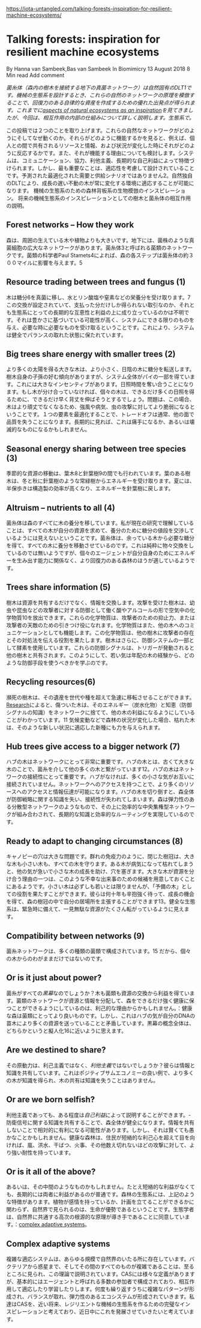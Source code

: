 https://iota-untangled.com/talking-forests-inspiration-for-resilient-machine-ecosystems/

# Talking forests: inspiration for resilient machine ecosystems

By Hanna van Sambeek,Bas van Sambeek
In Biomimicry
13 August 2018
8 Min read
Add comment
<!--
*Mycelium – the underground fungal network that connects trees in a forest – is nature’s own DLT 1. When designing machine ecosystems, mimicking the principles of these natural networks give us a good head start in creating resilient autonomous assets. We’ve looked at [aspects of natural ecosystems as an inspiration](https://iota-untangled.com/natural-ecosystems-inspire-machine-ecosystems/) before, but this time we dive deep into the inner workings of interaction in ecosystems.*
-->
*菌糸体（森内の樹木を接続する地下の真菌ネットワーク）は自然固有のDLT1です。機械の生態系を設計するとき、これらの自然のネットワークの原理を模倣することで、回復力のある自律的な資産を作成するための優れた出発点が得られます。これまでに[aspects of natural ecosystems as an inspiration](https://iota-untangled.com/natural-ecosystems-inspire-machine-ecosystems/)を見てきましたが、今回は、相互作用の内部の仕組みについて詳しく説明します。生態系で。*
<!--
This post looks at two things; how and why these natural networks work. Looking at how they work are for example resources and information shared between individuals and species, and how does it react when circumstances change. We will also consider why it works: the system is characterized by communication, coöperation, altruism and long term self interest. But most importantly it is designed for adaptability; not for a predicted, optimized demand/supply scenario 2. Nature’s own DLT makes it possible for slow-growing, immobile trees to adapt to a constantly changing environment.
Forest ecosystem biomimicry inspiration for machine ecosystems
Description of interaction between trees and mycelium as an inspiration for future machine ecosystems.
-->
この投稿では２つのことを取り上げます。これらの自然なネットワークがどのようにそしてなぜ動くのか。それらがどのように機能するかを見ると、例えば、個人との間で共有されるリソースと情報、および状況が変化した時にそれがどのように反応するかです。また、それが機能する理由についても検討します。システムは、コミュニケーション、協力、利他主義、長期的な自己利益によって特徴づけられます。しかし、最も重要なことは、適応性を考慮して設計されていることです。予測された最適化された需要と供給シナリオではありません2。自然独自のDLTにより、成長の遅い不動の木が常に変化する環境に適応することが可能になります。
機械の生態系のための森林背板系の生物模倣のインスピレーション。
将来の機械生態系のインスピレーションとしての樹木と菌糸体の相互作用の説明。

## Forest networks – How they work
<!--
A forest is bigger than the trees and plants you see growing around you. Underground lies a vast network of strain-like fungal cells. A fungal network called mycelium 3. According to fungal scientist Paul Stamets 4 every step in a forest influences about 300 miles of mycelium.5
-->
森は、周囲の生えている木や植物よりも大きいです。地下には、菌株のような真菌細胞の広大なネットワークがあります。菌糸体3と呼ばれる菌類のネットワークです。菌類の科学者Paul Stamets4によれば、森の各ステップは菌糸体の約３００マイルに影響を与えます。5

## Resource trading between trees and fungus (1)
<!--
Trees transfer sugar6 to the fungus and receive water and nutrients such as phosphate and nitrogen in return.7 It is unclear to what extend this exchange is a trade with a set price and you only get as much as you pay for, or if the system is built on long term reciprocity and benefits for the ecosystem. It is more likely based on abundance, giving what you can to the system and receiving back what you need when you need it. This keeps the system healthy and balanced.
-->
木は糖分6を真菌に移し、水とリン酸塩や窒素などの栄養分を受け取ります。7 この交換が設定されていて、支払った分だけしか得られない取引なのか、それとも生態系にとっての長期的な互恵性と利益の上に成り立っているのかは不明です。それは豊かさに基づいている可能性が高く、システムにできる限りのものを与え、必要な時に必要なものを受け取るということです。これにより、システムは健全でパランスの取れた状態に保たれています。

## Big trees share energy with smaller trees (2)
<!--
Bigger trees that get more sun transfer sugar to smaller, shaded trees. There is a preference for the tree’s own offspring, but the whole system get a piece of the pie; even other species. There’s a big incentive to do this. The alternative would be competing for the sunshine. If trees didn’t share, each individual tree would try to grow as tall as possible as fast as possible to get the most sunshine. The problem is that this makes them less sturdy and thus more vulnerable to strong winds as well as sickness and bug attacks. In optimizing one factor, the trade-off is usually losing quality in other aspects. In the longer term this could be hurtful, or even devastating.
-->
より多くの太陽を得る大きな木は、より小さく、日陰の木に糖分を転送します。樹木自身の子孫の好む傾向がありますが、システム全体がパイの一部を得ています。これには大きなインセンティブがあります。日照時間を奪い合うことになります。もし木が分け合っていなければ、個々の木は、できるだけ多くの日照を得るために、できるだけ早く背丈を伸ばそうとするでしょう。問題は、この場合、木はより頑丈でなくなるため、強風や病気、虫の攻撃に対してより脆弱になるということです。１つの要素を最適化することで、トレードオフは通常、他の面で品質を失うことになります。長期的に見れば、これは痛手になるか、あるいは壊滅的なものになるかもしれません。

## Seasonal energy sharing between tree species (3)
<!--
Seasonal resource transfers also take place between leafy trees8 and conifers9. Leafy trees receive energy in the winter and autumn from evergreens like conifers. In the summer leafy trees are more efficient at photosynthesis and transfer energy back to the conifers.
-->
季節的な資源の移動は、葉木8と針葉樹9の間でも行われています。葉のある樹木は、冬と秋に針葉樹のような常緑樹からエネルギーを受け取ります。夏には、半保歩きは構造製の効率が高くなり、エネルギーを針葉樹に戻します。

## Altruism – nutrients to all (4)
<!--
Mycelium transfers nutrients to all trees in the forest. What I understand of the current research it does not seem like every tree is bargaining for its own resources, negotiating a sugar for nutrients price. The mycelium gets the sugar it needs from the trees that have an excess and transfers nutrients to all trees. It seem this is not done as purely bartering, but that a more resilient forest is better for its individual agents, regardless of their individual capacity to generate energy for themselves.
-->
菌糸体は森のすべてに木の養分を移しています。私が現在の研究で理解していることは、すべての木が自分の資源を求めて、養分のために糖分の値段を交渉しているようには見えないということです。菌糸体は、余っている木から必要な糖分を得て、すべての木に養分を移動させているのです。これは純粋に物々交換をしているのでは無いようですが、個々のエージェントが自分自身のためにエネルギーを生み出す能力に関係なく、より回復力のある森林のほうが適しているようです。

## Trees share information (5)
<!--
Trees exchange information in addition to sharing resources. Trees under attack can release airborne chemicals10 in the form of acids and alcohol that work as a defense against the attacker, e.g. larvae, insect. These chemicals can a deterrent for the attacker or an attractor for the attackers natural enemy. The chemical also serves as communication to other trees. It both tells them an attacker is present and  how to deal with it. Trees further use enzymes as part of their defense system. These defense signals are shared with other trees when triggered. This way younger trees learn from the experience of older trees on what defense to use.
-->
樹木は資源を共有するだけでなく、情報を交換します。攻撃を受けた樹木は、幼虫や昆虫などの攻撃者に対する防御として働く酸やアルコールの形で空気中の化学物質10を放出できます。これらの化学物質は、攻撃者のための抑止力、または攻撃者の天敵のための引きつけ役になれます。化学物質はまた、他の木へのコミュニケーションとしても機能します。この化学物質は、他の樹木に攻撃者の存在とその対処法を伝える役割を果たします。樹木はさらに、防御システムの一部として酵素を使用しています。これらの防御シグナルは、トリガーが発動されると他の樹木と共有されます。このようにして、若い気は年配の木の経験から、どのような防御手段を使うべきかを学ぶのです。

## Recycling resources(6)
<!--
Dying trees can rapidly transfer their legacy across generations and species. [Research](https://e360.yale.edu/features/exploring_how_and_why_trees_talk_to_each_other) shows that an injured tree dumps its energy (carbohydrates) and wisdom (defense signaling knowledge) in the network to the benefit of other trees. It even does this to benefit other species.11 If conditions in the forest change due to for example climate change, a dying tree will even give a boost to a new species – one that is better adapted to these new conditions.
-->
瀕死の樹木は、その遺産を世代や種を超えて急速に移転させることができます。[Research](https://e360.yale.edu/features/exploring_how_and_why_trees_talk_to_each_other)によると、傷ついた木は、そのエネルギー（炭水化物）と知恵（防御シグナルの知識）をネットワークに捨てて、他の木の利益になるようにしていることがわかっています。11 気候変動などで森林の状況が変化した場合、枯れた木は、そのような新しい状況に適応した新種にも力を与えられます。

## Hub trees give access to a bigger network (7)
<!--
Hub trees are crucially important for the network. A hub tree is an older, bigger tree that is connected to a lot of other trees through mycelium12. They are important for the connectivity in the network. Without them, many smaller trees would not be connected to each other. Having access to the network gives access to more resource and information transfer. By chopping down the hub trees the whole forest suffers from the loss of  knowledge about defense strategies and loss of connectivity. It seems a forest runs like a resilient distributed network, combined with an efficient more centralized network on top for longterm knowledge and efficient routing.
-->
ハブの木はネットワークにとって非常に重要です。ハブの木とは、古くて大きな木のことで、菌糸を介して他の多くの木と繋がっています12。ハブの木はネットワークの接続性にとって重要です。ハブがなければ、多くの小さな気がお互いに接続されていません。ネットワークへのアクセスを持つことで、より多くのリソースへのアクセスと情報伝達が可能になります。ハブの木を切り倒すと、森全体が防御戦略に関する知識を失い、接続性が失われてしまいます。森は弾力性のある分散型ネットワークのようなもので、その上に効率的な中央集権型ネットワークが組み合わされて、長期的な知識と効率的なルーティングを実現しているのです。

## Ready to adapt to changing circumstances (8)
<!--
Holes in canopy are a huge problem, because even a sturdy tree can only take so much wind. Like herd immunity, a closed canopy protects all trees – strong an weak. When a tree falls ill and dies, the other trees rush to help a smaller tree grow and close the hole. It seems one of the reasons big trees share resources is to have candidates for such unfortunate events ready. Smaller trees are not necessarily young, but can be “backup trees”. They can patiently wait for decades to get their chance to grow and claim their place in the forest canopy13. A healthy ecosystem seems to have a lot seemingly wasteful resources lying around in case of emergency.
-->
キャノピーの穴は大きな問題です。群れの免疫力のように、閉じた樹冠は、大きな木も小さい木も、すべての木を守ります。ある木が病気になって枯れてしまうと、他の気が急いで小さな木の成長を助け、穴を塞ぎます。大きな木が資源を分け合う理由の一つは、このような不幸な出来事のための候補を用意しておくことにあるようです。小さい木は必ずしも若いとは限りませんが、「予備の木」としての役割を果たすことができます。彼らは何十年も辛抱強く待って、成長の機会を得て、森の樹冠の中で自分の居場所を主張することができます13。健全な生態系は、緊急時に備えて、一見無駄な資源がたくさん転がっているように見えます。

## Compatibility between networks (9)
<!--
The mycelial network is comprised of many species of fungus
15

. So it’s not just about selfishness from the individual trees.
-->
菌糸ネットワークは、多くの種類の菌類で構成されています。15 だから、個々の木からのわがままだけではないのです。

## Or is it just about power?
<!--
Could the fungus be the *mastermind* behind it all? Both the trees and the fungus benefit from the exchange of resources. It is possible that the fungal network distributes resources and information to keep the forest as strong and healthy as possible for selfish reasons: a healthy forest is better for the fungus. But this contradicts that hub-trees send more resources to seedlings of its own DNA. The whole concept of a mastermind seems more like an anthropomorphism 16 if anything.
-->
菌糸がすべての*黒幕*なのでしょうか？木も菌類も資源の交換から利益を得ています。菌類のネットワークが資源と情報を分配して、森をできるだけ強く健康に保つことができるようにしているのは、利己的な理由からかもしれません。：健康な森は菌類にとってより良いものです。しかし、これはハブの気が自分のDNAの苗木により多くの資源を送っていることと矛盾しています。黒幕の概念全体は、どちらかというと擬人化16に近いように思えます。

## Are we destined to share?
<!--
Could the driving force be *altruism* instead of selfishness? They do share information and knowledge. This is a good example of a positive sum economy: more trees gain knowledge, but the tree sharing does not lose its knowledge.17 In technology this can be compared with open source sharing.
-->
その原動力は、利己主義ではなく、*利他主義*ではないでしょうか？彼らは情報と知識を共有しています。これはポジティブサムエコノミーの良い例で、より多くの木が知識を得られ、木の共有は知識を失うことはありません。

## Or are we born selfish?
<!--
Even the altruism can to some extent be explained by *self interest* – by sharing knowledge on defense signals the whole forest is healthier. Not sharing the information could give a relative advantage. But that could be penny wise and pound foolish. A healthier forest is more resilient against big threads like storms, floods, draught, fire, and countless other attacks when its inhabitants look beyond short term self interest.
-->
利他主義であっても、ある程度は*自己利益*によって説明することができます。- 防衛信号に関する知識を共有することで、森全体が健全になります。情報を共有しないことで相対的に有利になる可能性があります。しかし、それは賢くても愚かなことかもしれません。健康な森林は、住民が短絡的な利己心を超えて目を向ければ、嵐、洪水、干ばつ、火事、その他数え切れないほどの攻撃に対して、より強い耐性を持っています。

## Or is it all of the above?
<!--
Or it could be something in-between. Even if there is no short term gain in sharing, in *cooperation* there is usually a long term benefit for both parties. The forest ecosystem has characteristics of all of the above. Regardless of whether plants have feelings or can make plans, what we see in nature is that life prevails. Ecologists agree that the guiding force is a higher underlying principle that is common in nature: [complex adaptive systems](https://en.wikipedia.org/wiki/Complex_adaptive_system).
-->
あるいは、その中間のようなものかもしれません。たとえ短絡的な利益がなくても、長期的には両者に利益があるのが普通です。森林の生態系には、上記のような特徴があります。植物が感情を持っているか、計画を立てることができるかに関わらず、自然界で見られるのは、生命が優勢であるということです。生態学者は、自然界に共通する高次の根源的な原理が導き手であることに同意しています。：[complex adaptive systems](https://en.wikipedia.org/wiki/Complex_adaptive_system)。

## Complex adaptive systems
<!--
Complex Adaptive Systems are found throughout nature, on every scale. From bacteria to planets, and everything in between – complexity is found everywhere and explained with this theory. While CAS have various definitions, they basically consist of a large numbers of participants called agents, that interact and adapt or learn. Over many iterations they form complex patterns and tend to find a  balance, resulting in a resilient ecosystem. We see CAS as a perfect inspiration to create resilient machine ecosystems in the near future and hope to expand on this soon™.
-->
複雑な適応システムは、あらゆる規模で自然界のいたる所に存在しています。バクテリアから惑星まで、そしてその間のすべてのものが複雑であることは、至るところに見られ、この理論で説明されています。CASには様々な定義がありますが、基本的にはエージェントと呼ばれる多数の参加者で構成されており、相互作用して適応したり学習したりします。何度も繰り返すうちに複雑なパターンが形成され、バランスが取れ、弾力性のあるエコシステムが形成されていきます。私達はCASを、近い将来、レジリエントな機械の生態系を作るための完璧なインスピレーションと考えており、近日中にこれを発展させていきたいと考えています。
